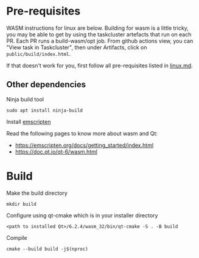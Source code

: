 # Pre-requisites

WASM instructions for linux are below. Building for wasm is a little tricky, you may be able to get by using the taskcluster artefacts that run on each PR. Each PR runs a build-wasm/opt job. From github actions view, you can "View task in Taskcluster", then under Artifacts, click on `public/build/index.html`.

If that doesn't work for you, first follow all pre-requisites listed in [linux.md](./linux.md#pre-requisites).

## Other dependencies

Ninja build tool

    sudo apt install ninja-build

Install [emscripten](https://emscripten.org/)

Read the following pages to know more about wasm and Qt:
- https://emscripten.org/docs/getting_started/index.html
- https://doc.qt.io/qt-6/wasm.html

# Build

Make the build directory

    mkdir build

Configure using qt-cmake which is in your installer directory

    <path to installed Qt>/6.2.4/wasm_32/bin/qt-cmake -S . -B build

Compile

    cmake --build build -j$(nproc)
